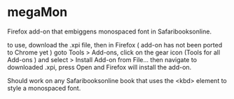 # megaMon
Firefox add-on that embiggens monospaced font in Safaribooksonline.

to use, download the .xpi file, then in Firefox ( add-on has not been ported to Chrome yet ) goto Tools > Add-ons, click on the gear icon (Tools for all Add-ons ) and select > Install Add-on from File... then navigate to downloaded .xpi, press Open and Firefox will install the add-on. 

Should work on any Safaribooksonline book that uses the \<kbd> element to style a monospaced font. 
